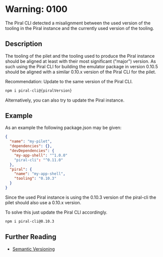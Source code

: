 # Warning: 0100

The Piral CLI detected a misalignment between the used version of the tooling in the Piral instance and the currently
used version of the tooling.

## Description

The tooling of the pilet and the tooling used to produce the Piral instance should be aligned at least with their most
significant ("major") version. As such using the Piral CLI for building the emulator package in version 0.10.5 should be
aligned with a similar 0.10.x version of the Piral CLI for the pilet.

Recommendation: Update to the same version of the Piral CLI.

```sh
npm i piral-cli@{piralVersion}
```

Alternatively, you can also try to update the Piral instance.

## Example

As an example the following package.json may be given:

```json
{
  "name": "my-pilet",
  "dependencies": {},
  "devDependencies": {
    "my-app-shell": "^1.0.0"
    "piral-cli": "^0.11.0"
  },
  "piral": {
    "name": "my-app-shell",
    "tooling": "0.10.3"
  }
}
```

Since the used Piral instance is using the 0.10.3 version of the piral-cli the pilet should also use a 0.10.x version.

To solve this just update the Piral CLI accordingly.

```sh
npm i piral-cli@0.10.3
```

## Further Reading

 - [Semantic Versioning](https://semver.org)
